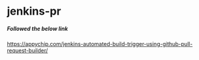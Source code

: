 # jenkins-pr

##### Followed the below link #####
https://appychip.com/jenkins-automated-build-trigger-using-github-pull-request-builder/
